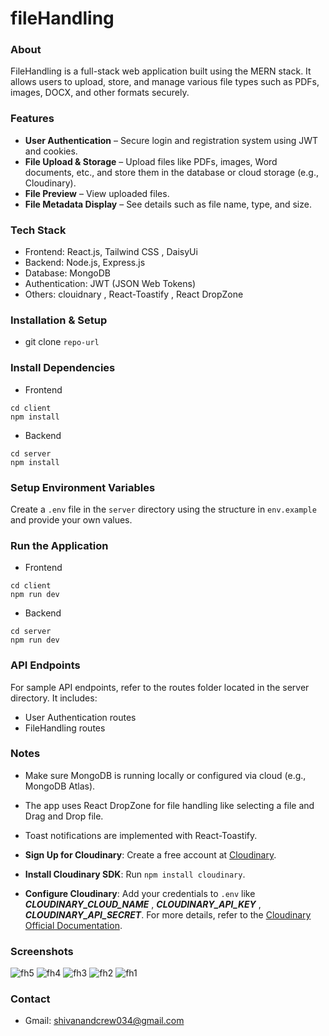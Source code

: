 # fileHandling
### About
FileHandling is a full-stack web application built using the MERN stack. It allows users to upload, store, and manage various file types such as PDFs, images, DOCX, and other formats securely.
### Features
- **User Authentication** – Secure login and registration system using JWT and cookies.
- **File Upload & Storage** – Upload files like PDFs, images, Word documents, etc., and store them in the database or cloud storage (e.g., Cloudinary).
- **File Preview** – View uploaded files.
- **File Metadata Display** – See details such as file name, type, and size.

### Tech Stack
- Frontend: React.js, Tailwind CSS , DaisyUi
- Backend: Node.js, Express.js
- Database: MongoDB
- Authentication: JWT (JSON Web Tokens)
- Others: clouidnary , React-Toastify , React DropZone

### Installation & Setup
- git clone ```repo-url```

### Install Dependencies
- Frontend
```
cd client 
npm install
``` 
- Backend
```
cd server 
npm install
```
### Setup Environment Variables
Create a `.env` file in the `server` directory using the structure in `env.example` and provide your own values.

### Run the Application
- Frontend
```
cd client 
npm run dev
``` 
- Backend
```
cd server 
npm run dev
```
### API Endpoints
For sample API endpoints, refer to the routes folder located in the server directory. It includes:
- User Authentication routes
- FileHandling routes

### Notes
- Make sure MongoDB is running locally or configured via cloud (e.g., MongoDB Atlas).
- The app uses React DropZone for file handling like selecting a file and Drag and Drop file.
- Toast notifications are implemented with React-Toastify.

- **Sign Up for Cloudinary**: Create a free account at [Cloudinary](https://cloudinary.com/).
- **Install Cloudinary SDK**: Run `npm install cloudinary`.
- **Configure Cloudinary**: Add your credentials to `.env` like ***CLOUDINARY_CLOUD_NAME*** , ***CLOUDINARY_API_KEY*** ,                ***CLOUDINARY_API_SECRET***.
For more details, refer to the [Cloudinary Official Documentation](https://cloudinary.com/documentation).

### Screenshots
![fh5](https://github.com/user-attachments/assets/a21e614f-ef4d-431a-9894-7bfa76efd6b5)
![fh4](https://github.com/user-attachments/assets/ad4634c4-7254-4141-a4ee-851f3d303324)
![fh3](https://github.com/user-attachments/assets/b23e5298-80ea-4eaa-8a5d-1c65ea24a8d2)
![fh2](https://github.com/user-attachments/assets/6e5963ab-20b2-4335-aa1c-8c4f5be56646)
![fh1](https://github.com/user-attachments/assets/edc9c7f9-08a4-43a3-8c65-4c483741e5ec)

### Contact
- Gmail: shivanandcrew034@gmail.com
